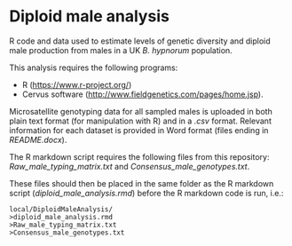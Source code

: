 # Diploid male analysis

R code and data used to estimate levels of genetic diversity and diploid male production from males in a UK _B. hypnorum_ population.

This analysis requires the following programs:
* R (https://www.r-project.org/)
* Cervus software (http://www.fieldgenetics.com/pages/home.jsp).

Microsatellite genotyping data for all sampled males is uploaded in both plain text format (for manipulation with R) and in a _.csv_ format. Relevant information for each dataset is provided in Word format (files ending in _README.docx_).

The R markdown script requires the following files from this repository: _Raw_male_typing_matrix.txt_ and _Consensus_male_genotypes.txt_.

These files should then be placed in the same folder as the R markdown script (_diploid_male_analysis.rmd_) before the R markdown code is run, i.e.:

    local/DiploidMaleAnalysis/
    >diploid_male_analysis.rmd
    >Raw_male_typing_matrix.txt
    >Consensus_male_genotypes.txt
